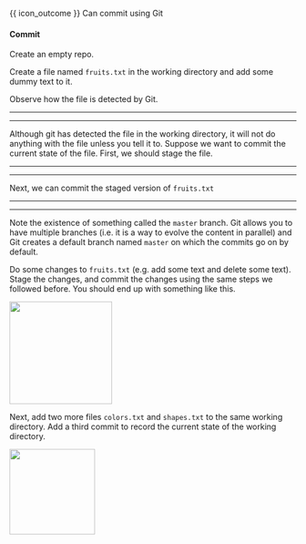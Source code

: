 <span id="prereqs"><panel src="../init/unit-inElsewhere-asFlat.md" boilerplate header="{{ icon_prereq }} %%Git & GitHub → Init%%" /></span>

<span id="outcomes">{{ icon_outcome }} Can commit using Git</span>

<div id="title">

#### Commit

</div>

<div id="body">

Create an empty repo.

Create a file named `fruits.txt` in the working directory and add some dummy text to it.

<tip-box type="definition">
  <include src="../../common/definitions.md#def-working-directory" />
</tip-box>

Observe how the file is detected by Git.

<tabs>
  <tab header="SourceTree">
    <include src="./sourcetree_1.md" />
  <hr></tab>
  <tab header="CLI">
    <include src="./cli_1.md" />
  <hr></tab>
</tabs>

Although git has detected the file in the working directory, it will not do anything with the file unless you tell it to. Suppose we want to commit the current state of the file. First, we should stage the file.

<tip-box type="definition">
  <include src="../../common/definitions.md#def-commit" />
</tip-box>

<tip-box type="definition">
  <include src="../../common/definitions.md#def-stage" />
</tip-box>

<tabs>
  <tab header="SourceTree">
    <include src="./sourcetree_2.md" />
  <hr></tab>
  <tab header="CLI">
    <include src="./cli_2.md" />
  <hr></tab>
</tabs>

Next, we can commit the staged version of `fruits.txt`

<tabs>
  <tab header="SourceTree">
    <include src="./sourcetree_3.md" />
  <hr></tab>
  <tab header="CLI">
    <include src="./cli_3.md" />
  <hr></tab>
</tabs>

Note the existence of something called the `master` branch. Git allows you to have multiple branches (i.e. it is a way to evolve the content in parallel) and Git creates a default branch named `master` on which the commits go on by default.

Do some changes to `fruits.txt` (e.g. add some text and delete some text). Stage the changes, and commit the changes using the same steps we followed before. You should end up with something like this.

<img src="{{baseUrl}}/gitAndGithub/commit/images/sourcetree_6.png" height="180" />
<p/>

Next, add two more files `colors.txt` and `shapes.txt` to the same working directory. Add a third commit to record the current state of the working directory.

<img src="{{baseUrl}}/gitAndGithub/commit/images/sourcetree_7.png" height="150" />
<p/>

</div>

<div id="extras">
  <include src="resources.md"/>
</div>
